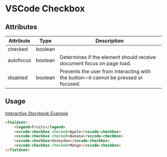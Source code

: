 # VSCode Checkbox

## Attributes

| Attribute | Type    | Description                                                                          |
| --------- | ------- | ------------------------------------------------------------------------------------ |
| checked   | boolean |                                                                                      |
| autofocus | boolean | Determines if the element should receive document focus on page load.                |
| disabled  | boolean | Prevents the user from interacting with the button––it cannot be pressed or focused. |

## Usage

[Interactive Storybook Example](https://mttallac.azurewebsites.net/?path=/story/library-checkbox--checked)

```html
<fieldset>
	<legend>Fruits</legend>
	<vscode-checkbox checked>Apple</vscode-checkbox>
	<vscode-checkbox checked>Banana</vscode-checkbox>
	<vscode-checkbox>Honeydew</vscode-checkbox>
	<vscode-checkbox checked>Mango</vscode-checkbox>
</fieldset>
```
